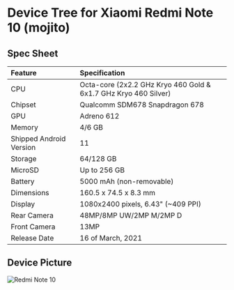 # Device Tree for Xiaomi Redmi Note 10 (mojito)

## Spec Sheet

| Feature                 | Specification                     |
| :---------------------- | :-------------------------------- |
| CPU                     | Octa-core (2x2.2 GHz Kryo 460 Gold & 6x1.7 GHz Kryo 460 Silver)      |
| Chipset                 | Qualcomm SDM678 Snapdragon 678   |
| GPU                     | Adreno 612                        |
| Memory                  | 4/6 GB                          |
| Shipped Android Version | 11                             |
| Storage                 | 64/128 GB                          |
| MicroSD                 | Up to 256 GB                      |
| Battery                 | 5000 mAh (non-removable)          |
| Dimensions              | 160.5 x 74.5 x 8.3 mm                 |
| Display                 | 1080x2400 pixels, 6.43" (~409 PPI)  |
| Rear Camera             | 48MP/8MP UW/2MP M/2MP D                  |
| Front Camera            | 13MP                              |
| Release Date            | 16 of March, 2021                      |

## Device Picture

![Redmi Note 10](https://i.imgur.com/7huFPrX.png "Redmi Note 10")